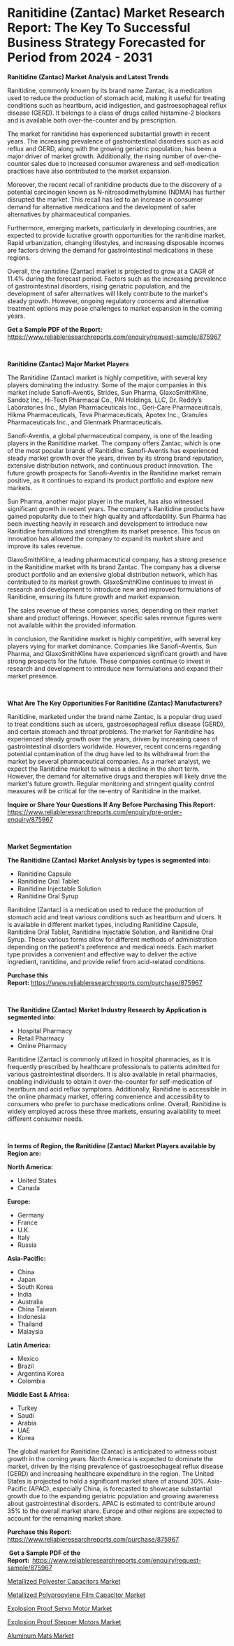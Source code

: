 <p><h1>Ranitidine (Zantac) Market Research Report: The Key To Successful Business Strategy Forecasted for Period from 2024 - 2031</h1></p><p><strong>Ranitidine (Zantac) Market Analysis and Latest Trends</strong></p>
<p><p>Ranitidine, commonly known by its brand name Zantac, is a medication used to reduce the production of stomach acid, making it useful for treating conditions such as heartburn, acid indigestion, and gastroesophageal reflux disease (GERD). It belongs to a class of drugs called histamine-2 blockers and is available both over-the-counter and by prescription.</p><p>The market for ranitidine has experienced substantial growth in recent years. The increasing prevalence of gastrointestinal disorders such as acid reflux and GERD, along with the growing geriatric population, has been a major driver of market growth. Additionally, the rising number of over-the-counter sales due to increased consumer awareness and self-medication practices have also contributed to the market expansion.</p><p>Moreover, the recent recall of ranitidine products due to the discovery of a potential carcinogen known as N-nitrosodimethylamine (NDMA) has further disrupted the market. This recall has led to an increase in consumer demand for alternative medications and the development of safer alternatives by pharmaceutical companies.</p><p>Furthermore, emerging markets, particularly in developing countries, are expected to provide lucrative growth opportunities for the ranitidine market. Rapid urbanization, changing lifestyles, and increasing disposable incomes are factors driving the demand for gastrointestinal medications in these regions.</p><p>Overall, the ranitidine (Zantac) market is projected to grow at a CAGR of 11.4% during the forecast period. Factors such as the increasing prevalence of gastrointestinal disorders, rising geriatric population, and the development of safer alternatives will likely contribute to the market's steady growth. However, ongoing regulatory concerns and alternative treatment options may pose challenges to market expansion in the coming years.</p></p>
<p><strong>Get a Sample PDF of the Report:&nbsp;</strong> <a href="https://www.reliableresearchreports.com/enquiry/request-sample/875967">https://www.reliableresearchreports.com/enquiry/request-sample/875967</a></p>
<p>&nbsp;</p>
<p><strong>Ranitidine (Zantac) Major Market Players</strong></p>
<p><p>The Ranitidine (Zantac) market is highly competitive, with several key players dominating the industry. Some of the major companies in this market include Sanofi-Aventis, Strides, Sun Pharma, GlaxoSmithKline, Sandoz Inc., Hi-Tech Pharmacal Co., PAI Holdings, LLC, Dr. Reddy’s Laboratories Inc., Mylan Pharmaceuticals Inc., Geri-Care Pharmaceuticals, Hikma Pharmaceuticals, Teva Pharmaceuticals, Apotex Inc., Granules Pharmaceuticals Inc., and Glenmark Pharmaceuticals.</p><p>Sanofi-Aventis, a global pharmaceutical company, is one of the leading players in the Ranitidine market. The company offers Zantac, which is one of the most popular brands of Ranitidine. Sanofi-Aventis has experienced steady market growth over the years, driven by its strong brand reputation, extensive distribution network, and continuous product innovation. The future growth prospects for Sanofi-Aventis in the Ranitidine market remain positive, as it continues to expand its product portfolio and explore new markets.</p><p>Sun Pharma, another major player in the market, has also witnessed significant growth in recent years. The company's Ranitidine products have gained popularity due to their high quality and affordability. Sun Pharma has been investing heavily in research and development to introduce new Ranitidine formulations and strengthen its market presence. This focus on innovation has allowed the company to expand its market share and improve its sales revenue.</p><p>GlaxoSmithKline, a leading pharmaceutical company, has a strong presence in the Ranitidine market with its brand Zantac. The company has a diverse product portfolio and an extensive global distribution network, which has contributed to its market growth. GlaxoSmithKline continues to invest in research and development to introduce new and improved formulations of Ranitidine, ensuring its future growth and market expansion.</p><p>The sales revenue of these companies varies, depending on their market share and product offerings. However, specific sales revenue figures were not available within the provided information.</p><p>In conclusion, the Ranitidine market is highly competitive, with several key players vying for market dominance. Companies like Sanofi-Aventis, Sun Pharma, and GlaxoSmithKline have experienced significant growth and have strong prospects for the future. These companies continue to invest in research and development to introduce new formulations and expand their market presence.</p></p>
<p>&nbsp;</p>
<p><strong>What Are The Key Opportunities For Ranitidine (Zantac) Manufacturers?</strong></p>
<p><p>Ranitidine, marketed under the brand name Zantac, is a popular drug used to treat conditions such as ulcers, gastroesophageal reflux disease (GERD), and certain stomach and throat problems. The market for Ranitidine has experienced steady growth over the years, driven by increasing cases of gastrointestinal disorders worldwide. However, recent concerns regarding potential contamination of the drug have led to its withdrawal from the market by several pharmaceutical companies. As a market analyst, we expect the Ranitidine market to witness a decline in the short term. However, the demand for alternative drugs and therapies will likely drive the market's future growth. Regular monitoring and stringent quality control measures will be critical for the re-entry of Ranitidine in the market.</p></p>
<p><strong>Inquire or Share Your Questions If Any Before Purchasing This Report:</strong> <a href="https://www.reliableresearchreports.com/enquiry/pre-order-enquiry/875967">https://www.reliableresearchreports.com/enquiry/pre-order-enquiry/875967</a></p>
<p>&nbsp;</p>
<p><strong>Market Segmentation</strong></p>
<p><strong>The Ranitidine (Zantac) Market Analysis by types is segmented into:</strong></p>
<p><ul><li>Ranitidine Capsule</li><li>Ranitidine Oral Tablet</li><li>Ranitidine Injectable Solution</li><li>Ranitidine Oral Syrup</li></ul></p>
<p><p>Ranitidine (Zantac) is a medication used to reduce the production of stomach acid and treat various conditions such as heartburn and ulcers. It is available in different market types, including Ranitidine Capsule, Ranitidine Oral Tablet, Ranitidine Injectable Solution, and Ranitidine Oral Syrup. These various forms allow for different methods of administration depending on the patient's preference and medical needs. Each market type provides a convenient and effective way to deliver the active ingredient, ranitidine, and provide relief from acid-related conditions.</p></p>
<p><strong>Purchase this Report:&nbsp;</strong><a href="https://www.reliableresearchreports.com/purchase/875967">https://www.reliableresearchreports.com/purchase/875967</a></p>
<p>&nbsp;</p>
<p><strong>The Ranitidine (Zantac) Market Industry Research by Application is segmented into:</strong></p>
<p><ul><li>Hospital Pharmacy</li><li>Retail Pharmacy</li><li>Online Pharmacy</li></ul></p>
<p><p>Ranitidine (Zantac) is commonly utilized in hospital pharmacies, as it is frequently prescribed by healthcare professionals to patients admitted for various gastrointestinal disorders. It is also available in retail pharmacies, enabling individuals to obtain it over-the-counter for self-medication of heartburn and acid reflux symptoms. Additionally, Ranitidine is accessible in the online pharmacy market, offering convenience and accessibility to consumers who prefer to purchase medications online. Overall, Ranitidine is widely employed across these three markets, ensuring availability to meet different consumer needs.</p></p>
<p>&nbsp;</p>
<p><strong>In terms of Region, the Ranitidine (Zantac) Market Players available by Region are:</strong></p>
<p>
    <p> <strong> North America: </strong>
        <ul>
            <li>United States</li>
            <li>Canada</li>
        </ul>
        </p> 
    <p> <strong> Europe: </strong>
        <ul>
            <li>Germany</li>
            <li>France</li>
            <li>U.K.</li>
            <li>Italy</li>
            <li>Russia</li>
        </ul>
        </p> 
    <p> <strong> Asia-Pacific: </strong>
        <ul>
            <li>China</li>
            <li>Japan</li>
            <li>South Korea</li>
            <li>India</li>
            <li>Australia</li>
            <li>China Taiwan</li>
            <li>Indonesia</li>
            <li>Thailand</li>
            <li>Malaysia</li>
        </ul>
        </p> 
    <p> <strong> Latin America: </strong>
        <ul>
            <li>Mexico</li>
            <li>Brazil</li>
            <li>Argentina Korea</li>
            <li>Colombia</li>
        </ul>
        </p> 
    <p> <strong> Middle East & Africa: </strong>
        <ul>
            <li>Turkey</li>
            <li>Saudi</li>
            <li>Arabia</li>
            <li>UAE</li>
            <li>Korea</li>
        </ul>
    </p>
    </p>
<p><p>The global market for Ranitidine (Zantac) is anticipated to witness robust growth in the coming years. North America is expected to dominate the market, driven by the rising prevalence of gastroesophageal reflux disease (GERD) and increasing healthcare expenditure in the region. The United States is projected to hold a significant market share of around 30%. Asia-Pacific (APAC), especially China, is forecasted to showcase substantial growth due to the expanding geriatric population and growing awareness about gastrointestinal disorders. APAC is estimated to contribute around 35% to the overall market share. Europe and other regions are expected to account for the remaining market share.</p></p>
<p><strong>Purchase this Report: </strong><a href="https://www.reliableresearchreports.com/purchase/875967">https://www.reliableresearchreports.com/purchase/875967</a></p>
<p>&nbsp;<strong>Get a Sample PDF of the Report:&nbsp;&nbsp;</strong><a href="https://www.reliableresearchreports.com/enquiry/request-sample/875967">https://www.reliableresearchreports.com/enquiry/request-sample/875967</a></p>
<p><strong></strong></p>
<p><p><a href="https://medium.com/@avacampbell767/metallized-polyester-capacitors-market-outlook-industry-overview-and-forecast-2024-to-2031-4381ff5baed7">Metallized Polyester Capacitors Market</a></p><p><a href="https://medium.com/@avacampbell767/metallized-polypropylene-film-capacitor-market-insights-into-market-cagr-market-trends-and-d82fddb2e425">Metallized Polypropylene Film Capacitor Market</a></p><p><a href="https://medium.com/@avacampbell767/explosion-proof-servo-motor-market-size-market-outlook-and-market-forecast-2024-to-2031-a631225a6ae3">Explosion Proof Servo Motor Market</a></p><p><a href="https://medium.com/@avacampbell767/explosion-proof-stepper-motors-nbsp-market-focuses-on-market-share-size-and-projected-forecast-2e46e7fa63de">Explosion Proof Stepper Motors Market</a></p><p><a href="https://medium.com/@hannahrivera83/aluminum-mats-market-size-and-market-trends-complete-industry-overview-2024-to-2031-97c40a4b2c8e">Aluminum Mats Market</a></p></p>
